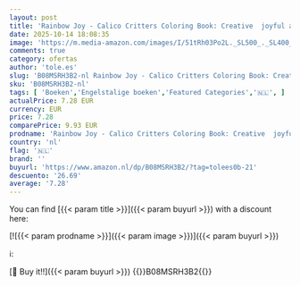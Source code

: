 ```yaml
---
layout: post
title: 'Rainbow Joy - Calico Critters Coloring Book: Creative  joyful activities  indoor activities  education  for all ages'
date: 2025-10-14 18:08:35
image: 'https://m.media-amazon.com/images/I/51tRh03Po2L._SL500_._SL400_.jpg'
comments: true
category: ofertas
author: 'tole.es'
slug: 'B08MSRH3B2-nl Rainbow Joy - Calico Critters Coloring Book: Creative...'
sku: 'B08MSRH3B2-nl'
tags: [ 'Boeken','Engelstalige boeken','Featured Categories','🇳🇱', ]
actualPrice: 7.28 EUR
currency: EUR
price: 7.28
comparePrice: 9.93 EUR
prodname: 'Rainbow Joy - Calico Critters Coloring Book: Creative  joyful activities  indoor activities  education  for all ages'
country: 'nl'
flag: '🇳🇱'
brand: ''
buyurl: 'https://www.amazon.nl/dp/B08MSRH3B2/?tag=tolees0b-21'
descuento: '26.69'
average: '7.28'
---
```


You can find [{{< param title >}}]({{< param buyurl >}}) with a discount here:

[![{{< param prodname >}}]({{< param image >}})]({{< param buyurl >}})

ℹ️:


[🛒 Buy it!!]({{< param buyurl >}})
{{<world>}}B08MSRH3B2{{</world>}}
